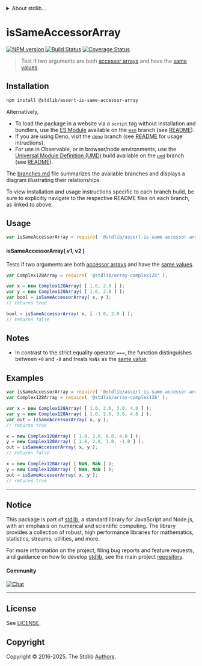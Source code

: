 <!--

@license Apache-2.0

Copyright (c) 2024 The Stdlib Authors.

Licensed under the Apache License, Version 2.0 (the "License");
you may not use this file except in compliance with the License.
You may obtain a copy of the License at

   http://www.apache.org/licenses/LICENSE-2.0

Unless required by applicable law or agreed to in writing, software
distributed under the License is distributed on an "AS IS" BASIS,
WITHOUT WARRANTIES OR CONDITIONS OF ANY KIND, either express or implied.
See the License for the specific language governing permissions and
limitations under the License.

-->


<details>
  <summary>
    About stdlib...
  </summary>
  <p>We believe in a future in which the web is a preferred environment for numerical computation. To help realize this future, we've built stdlib. stdlib is a standard library, with an emphasis on numerical and scientific computation, written in JavaScript (and C) for execution in browsers and in Node.js.</p>
  <p>The library is fully decomposable, being architected in such a way that you can swap out and mix and match APIs and functionality to cater to your exact preferences and use cases.</p>
  <p>When you use stdlib, you can be absolutely certain that you are using the most thorough, rigorous, well-written, studied, documented, tested, measured, and high-quality code out there.</p>
  <p>To join us in bringing numerical computing to the web, get started by checking us out on <a href="https://github.com/stdlib-js/stdlib">GitHub</a>, and please consider <a href="https://opencollective.com/stdlib">financially supporting stdlib</a>. We greatly appreciate your continued support!</p>
</details>

# isSameAccessorArray

[![NPM version][npm-image]][npm-url] [![Build Status][test-image]][test-url] [![Coverage Status][coverage-image]][coverage-url] <!-- [![dependencies][dependencies-image]][dependencies-url] -->

> Test if two arguments are both [accessor arrays][@stdlib/assert/is-accessor-array] and have the [same values][@stdlib/assert/is-same-value].

<section class="installation">

## Installation

```bash
npm install @stdlib/assert-is-same-accessor-array
```

Alternatively,

-   To load the package in a website via a `script` tag without installation and bundlers, use the [ES Module][es-module] available on the [`esm`][esm-url] branch (see [README][esm-readme]).
-   If you are using Deno, visit the [`deno`][deno-url] branch (see [README][deno-readme] for usage intructions).
-   For use in Observable, or in browser/node environments, use the [Universal Module Definition (UMD)][umd] build available on the [`umd`][umd-url] branch (see [README][umd-readme]).

The [branches.md][branches-url] file summarizes the available branches and displays a diagram illustrating their relationships.

To view installation and usage instructions specific to each branch build, be sure to explicitly navigate to the respective README files on each branch, as linked to above.

</section>

<section class="usage">

## Usage

```javascript
var isSameAccessorArray = require( '@stdlib/assert-is-same-accessor-array' );
```

#### isSameAccessorArray( v1, v2 )

Tests if two arguments are both [accessor arrays][@stdlib/assert/is-accessor-array] and have the [same values][@stdlib/assert/is-same-value].

```javascript
var Complex128Array = require( '@stdlib/array-complex128' );

var x = new Complex128Array( [ 1.0, 2.0 ] );
var y = new Complex128Array( [ 1.0, 2.0 ] );
var bool = isSameAccessorArray( x, y );
// returns true

bool = isSameAccessorArray( x, [ -1.0, 2.0 ] );
// returns false
```

</section>

<!-- /.usage -->

<section class="notes">

## Notes

-   In contrast to the strict equality operator `===`, the function distinguishes between `+0` and `-0` and treats `NaNs` as the [same value][@stdlib/assert/is-same-value].

</section>

<!-- /.notes -->

<section class="examples">

## Examples

<!-- eslint no-undef: "error" -->

```javascript
var isSameAccessorArray = require( '@stdlib/assert-is-same-accessor-array' );
var Complex128Array = require( '@stdlib/array-complex128' );

var x = new Complex128Array( [ 1.0, 2.0, 3.0, 4.0 ] );
var y = new Complex128Array( [ 1.0, 2.0, 3.0, 4.0 ] );
var out = isSameAccessorArray( x, y );
// returns true

x = new Complex128Array( [ 1.0, 2.0, 0.0, 4.0 ] );
y = new Complex128Array( [ 1.0, 2.0, 3.0, -1.0 ] );
out = isSameAccessorArray( x, y );
// returns false

x = new Complex128Array( [ NaN, NaN ] );
y = new Complex128Array( [ NaN, NaN ] );
out = isSameAccessorArray( x, y );
// returns true
```

</section>

<!-- /.examples -->

<!-- Section for related `stdlib` packages. Do not manually edit this section, as it is automatically populated. -->

<section class="related">

</section>

<!-- /.related -->

<!-- Section for all links. Make sure to keep an empty line after the `section` element and another before the `/section` close. -->


<section class="main-repo" >

* * *

## Notice

This package is part of [stdlib][stdlib], a standard library for JavaScript and Node.js, with an emphasis on numerical and scientific computing. The library provides a collection of robust, high performance libraries for mathematics, statistics, streams, utilities, and more.

For more information on the project, filing bug reports and feature requests, and guidance on how to develop [stdlib][stdlib], see the main project [repository][stdlib].

#### Community

[![Chat][chat-image]][chat-url]

---

## License

See [LICENSE][stdlib-license].


## Copyright

Copyright &copy; 2016-2025. The Stdlib [Authors][stdlib-authors].

</section>

<!-- /.stdlib -->

<!-- Section for all links. Make sure to keep an empty line after the `section` element and another before the `/section` close. -->

<section class="links">

[npm-image]: http://img.shields.io/npm/v/@stdlib/assert-is-same-accessor-array.svg
[npm-url]: https://npmjs.org/package/@stdlib/assert-is-same-accessor-array

[test-image]: https://github.com/stdlib-js/assert-is-same-accessor-array/actions/workflows/test.yml/badge.svg?branch=main
[test-url]: https://github.com/stdlib-js/assert-is-same-accessor-array/actions/workflows/test.yml?query=branch:main

[coverage-image]: https://img.shields.io/codecov/c/github/stdlib-js/assert-is-same-accessor-array/main.svg
[coverage-url]: https://codecov.io/github/stdlib-js/assert-is-same-accessor-array?branch=main

<!--

[dependencies-image]: https://img.shields.io/david/stdlib-js/assert-is-same-accessor-array.svg
[dependencies-url]: https://david-dm.org/stdlib-js/assert-is-same-accessor-array/main

-->

[chat-image]: https://img.shields.io/gitter/room/stdlib-js/stdlib.svg
[chat-url]: https://app.gitter.im/#/room/#stdlib-js_stdlib:gitter.im

[stdlib]: https://github.com/stdlib-js/stdlib

[stdlib-authors]: https://github.com/stdlib-js/stdlib/graphs/contributors

[umd]: https://github.com/umdjs/umd
[es-module]: https://developer.mozilla.org/en-US/docs/Web/JavaScript/Guide/Modules

[deno-url]: https://github.com/stdlib-js/assert-is-same-accessor-array/tree/deno
[deno-readme]: https://github.com/stdlib-js/assert-is-same-accessor-array/blob/deno/README.md
[umd-url]: https://github.com/stdlib-js/assert-is-same-accessor-array/tree/umd
[umd-readme]: https://github.com/stdlib-js/assert-is-same-accessor-array/blob/umd/README.md
[esm-url]: https://github.com/stdlib-js/assert-is-same-accessor-array/tree/esm
[esm-readme]: https://github.com/stdlib-js/assert-is-same-accessor-array/blob/esm/README.md
[branches-url]: https://github.com/stdlib-js/assert-is-same-accessor-array/blob/main/branches.md

[stdlib-license]: https://raw.githubusercontent.com/stdlib-js/assert-is-same-accessor-array/main/LICENSE

[@stdlib/assert/is-same-value]: https://github.com/stdlib-js/assert-is-same-value

[@stdlib/assert/is-accessor-array]: https://github.com/stdlib-js/assert-is-accessor-array

<!-- <related-links> -->

<!-- </related-links> -->

</section>

<!-- /.links -->
